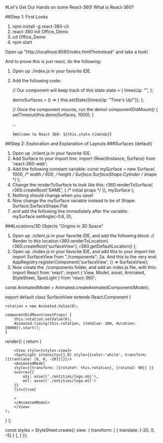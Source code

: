 #Let's Get Our Hands on some React-360!
What is React-360?

##Step 1: First Looks

1. npm install -g react-360-cli
2. react-360 init Office_Demo
3. cd Office_Demo
4. npm start

Open up "http://localhost:8081/index.html?hotreload" and take a look!

And to prove this is just react, do the following:
1. Open up ./index.js in your favorite IDE.
2. Add the following code:

    // Our component will keep track of this state
    state = {
      timesUp: "",
    };

    demoSurfaces = () => {
      this.setState({timesUp: "Time's Up!"});
    };

    // Once the component mounts, run the demo!
    componentDidMount() {
      setTimeout(this.demoSurfaces, 1000);
    }

    ... 

    {`Welcome to React 360: ${this.state.timesUp}`}

##Step 2: Exploration and Explanation of Layouts
###Surfaces (default)
1. Open up ./client.js in your favorite IDE.
2. Add Surface to your import line:
    import {ReactInstance, Surface} from 'react-360-web';
3. Add the following constant variable:
    const mySurface = new Surface(
      1000, /* width */
      600, /* height */
      Surface.SurfaceShape.Cylinder /* shape */
    );
4. Change the renderToSurface to look like this:
    r360.renderToSurface(
      r360.createRoot('SAME', { /* initial props */ }),
      mySurface
    );
5. Nothing should change when you save!
6. Now change the mySurface variable instead to be of Shape:
    Surface.SurfaceShape.Flat
7. and add the following line immediately after the variable:
    mySurface.setAngle(-0.6, 0);

###Locations/3D Objects
"Origins in 3D Space"
  
1. Open up ./client.js in your favorite IDE, and add the following block:
    // Render to this location
    r360.renderToLocation(
      r360.createRoot('surfaceView'),
      r360.getDefaultLocation()
    );
2. Open up ./index.js in your favorite IDE, and add this to your import list:
    import SurfaceView from "./components";
2a. And this to the very end:
    AppRegistry.registerComponent('surfaceView', () => SurfaceView);
3. Now create the ./components folder, and add an index.js file, with this:  
import React from 'react';
import {
  View,
  Model,
  asset,
  Animated,
  StyleSheet,
  SpotLight
} from 'react-360';

const AnimatedModel = Animated.createAnimatedComponent(Model);

export default class SurfaceView extends React.Component {

    rotation = new Animated.Value(0);

    componentDidMount(nextProps) {
        this.rotation.setValue(0);
        Animated.timing(this.rotation, {toValue: 360, duration: 20000}).start();
    }
  

  render() {
    return (

        <View style={styles.view}>
        <SpotLight intensity={1.0} style={{color:'white', transform: [{translate: [0, 0, -20]}]}}/>
        <AnimatedModel
        style={{transform: [{rotateY: this.rotation}, {rotateZ: 90}] }}
        source={{
            obj: asset('./entities/logo.obj'),
            mtl: asset('./entities/logo.mtl')
        }}
        lit={true}
        
        >
        </AnimatedModel>
        </View>
    );
}
};

const styles = StyleSheet.create({
   view: {
        transform: [
            {
                translate: [-20, 0, -5]
            }
        ],
       }
  });
  
    
